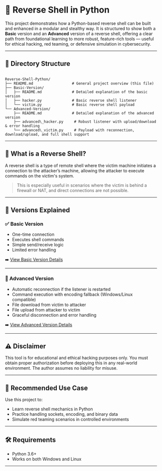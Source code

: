 # 🐍 Reverse Shell in Python

This project demonstrates how a Python-based reverse shell can be built and enhanced in a modular and stealthy way. It is structured to show both a **Basic** version and an **Advanced** version of a reverse shell, offering a clear path from foundational learning to more robust, feature-rich tools — useful for ethical hacking, red teaming, or defensive simulation in cybersecurity.

---

## 📁 Directory Structure

```

Reverse-Shell-Python/
├── README.md                  # General project overview (this file)
├── Basic-Version/
│   ├── README.md              # Detailed explanation of the basic version
│   ├── hacker.py              # Basic reverse shell listener
│   └── victim.py              # Basic reverse shell payload
└── Advanced-Version/
    ├── README.md              # Detailed explanation of the advanced version
    ├── advanced\_hacker.py     # Robust listener with upload/download & error handling
    └── advanced\_victim.py     # Payload with reconnection, download/upload, and full shell support

```

---

## 📜 What is a Reverse Shell?

A reverse shell is a type of remote shell where the victim machine initiates a connection to the attacker’s machine, allowing the attacker to execute commands on the victim's system.

> This is especially useful in scenarios where the victim is behind a firewall or NAT, and direct connections are not possible.

---

## 🧪 Versions Explained

### ✅ Basic Version
- One-time connection
- Executes shell commands
- Simple send/receive logic
- Limited error handling

➡️ [View Basic Version Details](./Basic/README.md)

---

### 🚀 Advanced Version
- Automatic reconnection if the listener is restarted
- Command execution with encoding fallback (Windows/Linux compatible)
- File download from victim to attacker
- File upload from attacker to victim
- Graceful disconnection and error handling

➡️ [View Advanced Version Details](./Advanced/README.md)

---

## ⚠️ Disclaimer

This tool is for educational and ethical hacking purposes only. You must obtain proper authorization before deploying this in any real-world environment. The author assumes no liability for misuse.

---

## 🧠 Recommended Use Case

Use this project to:
- Learn reverse shell mechanics in Python
- Practice handling sockets, encoding, and binary data
- Simulate red teaming scenarios in controlled environments

---

## 🛠️ Requirements

- Python 3.6+
- Works on both Windows and Linux

---

